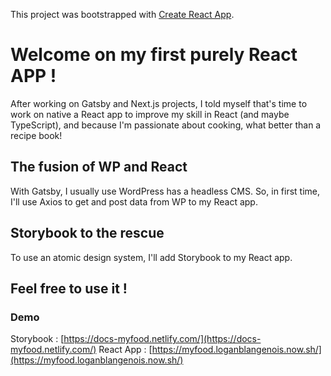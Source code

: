 This project was bootstrapped with [Create React App](https://github.com/facebook/create-react-app).

# Welcome on my first purely React APP !
After working on Gatsby and Next.js projects, I told myself that's time to work on native a React app to improve my skill in React (and maybe TypeScript), and because I'm passionate about cooking, what better than a recipe book!

## The fusion of WP and React
With Gatsby, I usually use WordPress has a headless CMS. So, in first time, I'll use Axios to get and post data from WP to my React app.

## Storybook to the rescue
To use an atomic design system, I'll add Storybook to my React app.

## Feel free to use it !

### Demo
Storybook : [https://docs-myfood.netlify.com/](https://docs-myfood.netlify.com/)
React App : [https://myfood.loganblangenois.now.sh/](https://myfood.loganblangenois.now.sh/)